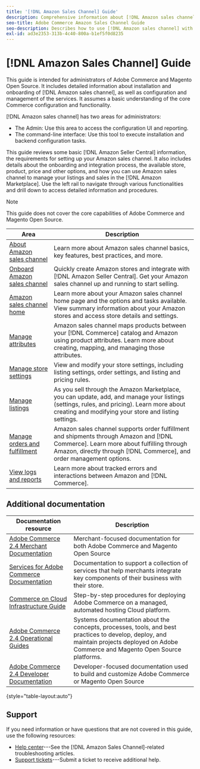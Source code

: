 ```yaml
---
title: '[!DNL Amazon Sales Channel] Guide'
description: Comprehensive information about [!DNL Amazon sales channel] for Adobe Commerce and Magento Open Source administrators, including installation and onboarding
seo-title: Adobe Commerce Amazon Sales Channel Guide
seo-description: Describes how to use [!DNL Amazon sales channel] with Adobe Commerce or Magento Open Source.
exl-id: ad3e2353-313b-4c40-800a-b1ef5f0d8235
---
```

# [!DNL Amazon Sales Channel] Guide

This guide is intended for administrators of Adobe Commerce and Magento Open Source. It includes detailed information about installation and onboarding of [!DNL Amazon sales channel], as well as configuration and management of the services. It assumes a basic understanding of the core Commerce configuration and functionality.

[!DNL Amazon sales channel] has two areas for administrators:

* The Admin: Use this area to access the configuration UI and reporting.
* The command-line interface: Use this tool to execute installation and backend configuration tasks.

This guide reviews some basic [!DNL Amazon Seller Central] information, the requirements for setting up your Amazon sales channel. It also includes details about the onboarding and integration process, the available store, product, price and other options, and how you can use Amazon sales channel to manage your listings and sales in the [!DNL Amazon Marketplace]. Use the left rail to navigate through various functionalities and drill down to access detailed information and procedures.

>[!NOTE]
>
>This guide does not cover the core capabilities of Adobe Commerce and Magento Open Source.

|Area|Description|
|----|----|
|[About Amazon sales channel](./about-amazon-sales-channel.md)|Learn more about Amazon sales channel basics, key features, best practices, and more.|
|[Onboard Amazon sales channel](./amazon-onboarding-home.md)|Quickly create Amazon stores and integrate with [!DNL Amazon Seller Central]. Get your Amazon sales channel up and running to start selling.|
|[Amazon sales channel home](./amazon-sales-channel-home.md)|Learn more about your Amazon sales channel home page and the options and tasks available. View summary information about your Amazon stores and access store details and settings.|
|[Manage attributes](./attributes-view.md)|Amazon sales channel maps products between your [!DNL Commerce] catalog and Amazon using product attributes. Learn more about creating, mapping, and managing those attributes.|
|[Manage store settings](./ob-store-review.md)|View and modify your store settings, including listing settings, order settings, and listing and pricing rules.|
|[Manage listings](./managing-product-listings.md)|As you sell through the Amazon Marketplace, you can update, add, and manage your listings (settings, rules, and pricing). Learn more about creating and modifying your store and listing settings.|
|[Manage orders and fulfillment](./managing-orders.md)|Amazon sales channel supports order fulfillment and shipments through Amazon and [!DNL Commerce]. Learn more about fulfilling through Amazon, directly through [!DNL Commerce], and order management options.|
|[View logs and reports](./amazon-logs-reports.md)|Learn more about tracked errors and interactions between Amazon and [!DNL Commerce].|

## Additional documentation

| Documentation resource | Description |
|----------------------- | ----------- |
| [Adobe Commerce 2.4 Merchant Documentation](https://experienceleague.adobe.com/docs/commerce-admin/user-guides/home.html) | Merchant-focused documentation for both Adobe Commerce and Magento Open Source |
| [Services for Adobe Commerce Documentation](https://experienceleague.adobe.com/docs/commerce-merchant-services/user-guides/home.html) | Documentation to support a collection of services that help merchants integrate key components of their business with their store. |
| [Commerce on Cloud Infrastructure Guide](https://experienceleague.adobe.com/docs/commerce-cloud-service/user-guide/overview.html) | Step-by-step procedures for deploying Adobe Commerce on a managed, automated hosting Cloud platform. |
| [Adobe Commerce 2.4 Operational Guides](https://experienceleague.adobe.com/docs/commerce-operations/operational-guides/home.html) | Systems documentation about the concepts, processes, tools, and best practices to develop, deploy, and maintain projects deployed on Adobe Commerce and Magento Open Source platforms.|
| [Adobe Commerce 2.4 Developer Documentation](https://developer.adobe.com/commerce/docs) | Developer-focused documentation used to build and customize Adobe Commerce or Magento Open Source |

{style="table-layout:auto"}

## Support

If you need information or have questions that are not covered in this guide, use the following resources:

* [Help center](https://support.magento.com/hc/en-us)---See the [!DNL Amazon Sales Channel]-related troubleshooting articles.
* [Support tickets](https://support.magento.com/hc/en-us/articles/360000913794#submit-ticket)---Submit a ticket to receive additional help.
